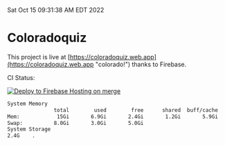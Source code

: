 Sat Oct 15 09:31:38 AM EDT 2022

# Coloradoquiz


This project is live at [https://coloradoquiz.web.app](https://coloradoquiz.web.app "colorado!") thanks to Firebase.

CI Status: 

[![Deploy to Firebase Hosting on merge](https://github.com/teamkushal/coloradoquiz/actions/workflows/firebase-hosting-merge.yml/badge.svg)](https://github.com/teamkushal/coloradoquiz/actions/workflows/firebase-hosting-merge.yml)

```bash
System Memory
               total        used        free      shared  buff/cache   available
Mem:            15Gi       6.9Gi       2.4Gi       1.2Gi       5.9Gi       6.8Gi
Swap:          8.0Gi       3.0Gi       5.0Gi
System Storage
2.4G	.

